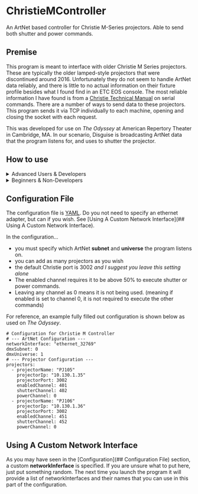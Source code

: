 # ChristieMController
An ArtNet based controller for Christie M-Series projectors. Able to send both shutter and power commands.


## Premise
This program is meant to interface with older Christie M Series projectors. These are typically the older lamped-style projectors that were discontinued around 2016. Unfortunately they do not seem to handle ArtNet data reliably, and there is little to no actual information on their fixture profile besides what I found find in an ETC EOS console. The most reliable information I have found is from a [Christie Technical Manual](https://www.christiedigital.com/globalassets/resources/public/020-100224-11-christie-lit-tech-ref-m-series-serial-commands.pdf) on serial commands. There are a number of ways to send data to these projectors. This program sends it via TCP individually to each machine, opening and closing the socket with each request.

This was developed for use on *The Odyssey* at American Repertory Theater in Cambridge, MA. In our scenario, Disguise is broadcasting ArtNet data that the program listens for, and uses to shutter the projector.


## How to use

<details>
<summary>Advanced Users & Developers</summary>
Launch the jarfile as you would any other from a command line. The first time you run it, it will generate a folder next to it where it keeps logs & has a **properties.yml** you can edit to configure your projectors. For more on that, see the [Configuration File](## Configuration File) section.
</details>

<details>
<summary>Beginners & Non-Developers</summary>
Install the [Java JDK](https://learn.microsoft.com/en-us/java/openjdk/download) for your system. Open Command Prompt (or Terminal on MacOS) and type the following command:
```
java -jar C:\path\to\ChristieMController-1.0.2.jar
```
The first time it will generate a folder next to it where it keeps logs & has a **properties.yml** you can edit to configure your projectors. For more on that, see the [Configuration File](## Configuration File) section.
</details>


## Configuration File
The configuration file is [YAML](https://en.wikipedia.org/wiki/YAML). Do you not need to specify an ethernet adapter, but can if you wish. See [Using A Custom Network Interface](## Using A Custom Network Interface).

In the configuration... 
- you must specify which ArtNet **subnet** and **universe** the program listens on.
- you can add as many projectors as you wish
- the default Christie port is 3002 *and I suggest you leave this setting alone*
- The enabled channel requires it to be above 50% to execute shutter or power commands.
- Leaving any channel as 0 means it is not being used. (meaning if enabled is set to channel 0, it is not required to execute the other commands)

For reference, an example fully filled out configuration is shown below as used on *The Odyssey*.

```
# Configuration for Christie M Controller
# --- ArtNet Configuration ---
networkInterface: "ethernet_32769"
dmxSubnet: 0
dmxUniverse: 1
# --- Projector Configuration ---
projectors:
  - projectorName: "PJ105"
    projectorIp: "10.130.1.35"
    projectorPort: 3002
    enabledChannel: 401
    shutterChannel: 402
    powerChannel: 0
  - projectorName: "PJ106"
    projectorIp: "10.130.1.36"
    projectorPort: 3002
    enabledChannel: 451
    shutterChannel: 452
    powerChannel: 0
```


## Using A Custom Network Interface

As you may have seen in the [Configuration](## Configuration File) section, a custom **networkInferface** is specified. If you are unsure what to put here, just put something random. The next time you launch the program it will provide a list of networkInterfaces and their names that you can use in this part of the configuration.

